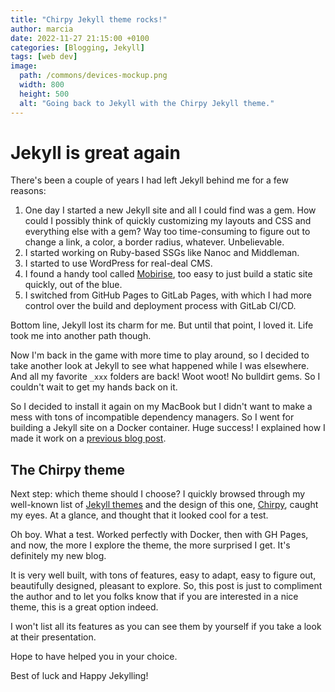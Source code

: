 ```yaml
---
title: "Chirpy Jekyll theme rocks!"
author: marcia
date: 2022-11-27 21:15:00 +0100
categories: [Blogging, Jekyll]
tags: [web dev]
image:
  path: /commons/devices-mockup.png
  width: 800
  height: 500
  alt: "Going back to Jekyll with the Chirpy Jekyll theme."
---
```


# Jekyll is great again

There's been a couple of years I had left Jekyll behind me for a few reasons:

1. One day I started a new Jekyll site and all I could find was a gem. How could
I possibly think of quickly customizing my layouts and CSS and everything else with a gem?
Way too time-consuming to figure out to change a link, a color, a border radius, whatever.
Unbelievable.
1. I started working on Ruby-based SSGs like Nanoc and Middleman.
1. I started to use WordPress for real-deal CMS.
1. I found a handy tool called [Mobirise](https://mobirise.com/), too easy to just build
a static site quickly, out of the blue.
1. I switched from GitHub Pages to GitLab Pages, with which I had more control over the
build and deployment process with GitLab CI/CD.

Bottom line, Jekyll lost its charm for me.
But until that point, I loved it. Life took me into another path though.

Now I'm back in the game with more time to play around,
so I decided to take another look at Jekyll to see what happened while I was elsewhere. And
all my favorite `_xxx` folders are back! Woot woot! No bulldirt gems. So I couldn't wait to
get my hands back on it.

So I decided to install it again on my MacBook but I didn't want to make a mess
with tons of incompatible dependency managers. So I went for building a Jekyll site on a Docker
container. Huge success! I explained how I made it work on a [previous blog post](../jekyll-on-docker-github-pages/).

## The Chirpy theme

Next step: which theme should I choose? I quickly browsed through my well-known list of [Jekyll themes](http://jekyllthemes.org/)
and the design of this one, [Chirpy](https://github.com/cotes2020/jekyll-theme-chirpy), caught my eyes.
At a glance, and thought that it looked cool for a test.

Oh boy. What a test. Worked perfectly with Docker, then with GH Pages, and now, the more I
explore the theme, the more surprised I get. It's definitely my new blog.

It is very well built, with tons of features, easy to adapt, easy to figure out, beautifully
designed, pleasant to explore. So, this post is just to compliment the author and to let you folks
know that if you are interested in a nice theme, this is a great option indeed.

I won't list all its features as you can see them by yourself if you take a look at their presentation.

Hope to have helped you in your choice.

Best of luck and Happy Jekylling!
